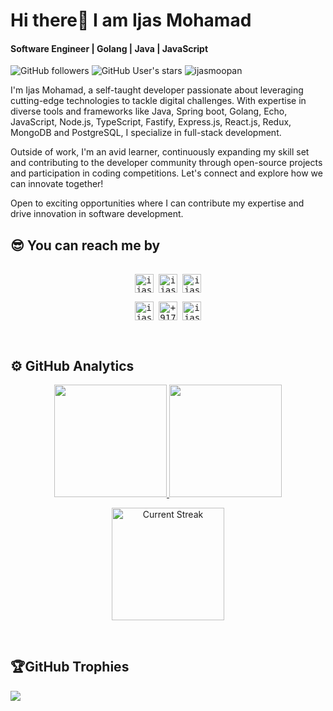# Hi there👋 I am Ijas Mohamad

#### Software Engineer | Golang | Java | JavaScript

![GitHub followers](https://img.shields.io/github/followers/ijasmoopan?style=social) ![GitHub User's stars](https://img.shields.io/github/stars/ijasmoopan?style=social) <img src="https://komarev.com/ghpvc/?username=ijasmoopan" alt="ijasmoopan" />

I'm Ijas Mohamad, a self-taught developer passionate about leveraging cutting-edge technologies to tackle digital challenges. With expertise in diverse tools and frameworks like Java, Spring boot, Golang, Echo, JavaScript, Node.js, TypeScript, Fastify, Express.js, React.js, Redux, MongoDB and PostgreSQL, I specialize in full-stack development.

Outside of work, I'm an avid learner, continuously expanding my skill set and contributing to the developer community through open-source projects and participation in coding competitions. Let's connect and explore how we can innovate together!

Open to exciting opportunities where I can contribute my expertise and drive innovation in software development.

## 😎 You can reach me by
<div>
  <samp>
    <p align="center">
      <br/>
      <a href="https://www.linkedin.com/in/ijasmoopan/" target="blank"><img align="center"
         src="https://img.shields.io/badge/linkedin-%231DA1F2.svg?style=for-the-badge&logo=linkedin&logoColor=white"
         alt="ijasmoopan" height="30"/></a>
      <a href="https://www.facebook.com/profile.php?id=100009847590090" target="blank"><img align="center"
         src="https://img.shields.io/badge/facebook-4267B2.svg?style=for-the-badge&logo=facebook&logoColor=white"
         alt="ijasmoopan" height="30"/></a>
      <a href="https://mailto:ijasmoopan46@gmail.com" target="blank"><img align="center"
         src="https://img.shields.io/badge/gmail-EA4335.svg?style=for-the-badge&logo=gmail&logoColor=white"
         alt="ijasmoopan" height="30"/></a>
    </p>
  <p align="center">
      <a href="https://www.instagram.com/ijasmoopan/" target="blank"><img align="center"
         src="https://img.shields.io/badge/instagram-%23E4405F.svg?style=for-the-badge&logo=Instagram&logoColor=white"
         alt="ijasmoopan" height="30"/></a>
      <a href="https://wa.me/+917034464400" target="blank"><img align="center"
         src="https://img.shields.io/badge/whatsapp-4B7F1.svg?style=for-the-badge&logo=whatsapp&logoColor=white"
         alt="+917034464400" height="30"/></a>
      <a href="https://x.com/ijasmoopan" target="blank"><img align="center"
         src="https://img.shields.io/badge/twitter-1DA1F2.svg?style=for-the-badge&logo=twitter&logoColor=white"
         alt="ijasmoopan" height="30"/></a>
      <br>
    </p>
  </samp>
</div>

<br>
              
## ⚙️ GitHub Analytics
<p align="center">
  <a href="https://github.com/ijasmoopan">
    <img height="180em" src="https://github-readme-stats-eight-theta.vercel.app/api?username=ijasmoopan&show_icons=true&theme=algolia&include_all_commits=true&count_private=true"/>
  </a>
  <a href="https://github.com/ijasmoopan">
    <img height="180em" src="https://github-readme-stats-eight-theta.vercel.app/api/top-langs/?username=ijasmoopan&layout=compact&langs_count=8&theme=algolia"/>
  </a>
</p>

<p align="center">
  <img alt="Current Streak" src="https://github-readme-streak-stats.herokuapp.com/?user=ijasmoopan&theme=dark" height="180em" />
</p>

<br>

## 🏆GitHub Trophies
![](https://github-profile-trophy.vercel.app/?username=ijasmoopan&theme=discord&no-frame=false&no-bg=false&margin-w=4)

<br>


